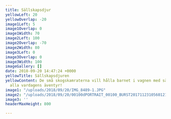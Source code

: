 ```yaml
---
title: Sällskapsdjur
yellowLeft: 20
yellowOverlap: -20
image1Left: 5
image1Overlap: 0
image1Width: 70
image2Left: 100
image2Overlap: -70
image2Width: 80
image3Left: 0
image3Overlap: 0
image3Width: 100
imageGallery: []
date: 2018-09-20 14:47:24 +0000
yellowTitle: Sällskapsdjuren
yellowContent: De små skogskamraterna vill hålla barnet i vagnen med sällskap under
  alla vardagens äventyr!
image1: "/uploads/2018/09/20/IMG_8489-1.JPG"
image2: "/uploads/2018/09/20/00100dPORTRAIT_00100_BURST20171123105601219_COVER copy.jpg"
image3: ''
headerMaxHeight: 800

---
```

